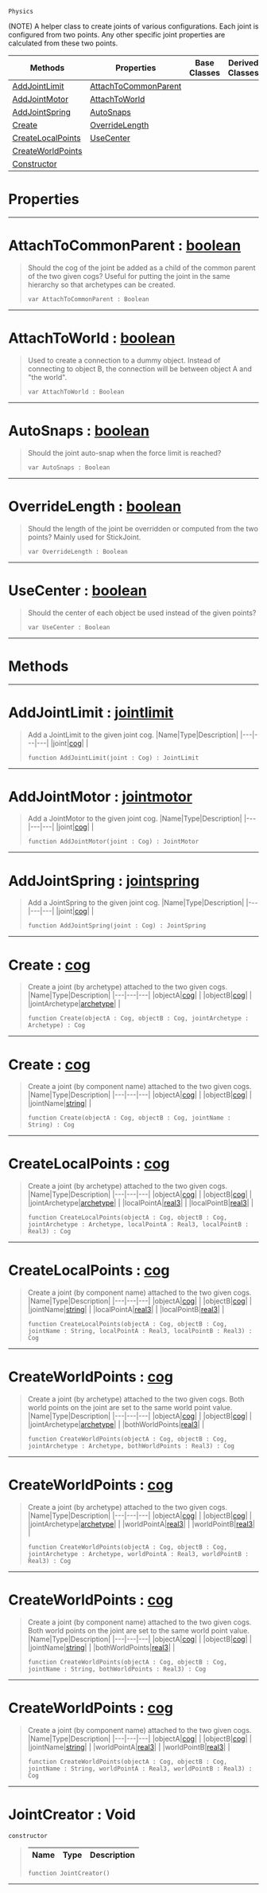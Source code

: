  `Physics`

(NOTE) A helper class to create joints of various configurations. Each joint is configured from two points. Any other specific joint properties are calculated from these two points.

|Methods|Properties|Base Classes|Derived Classes|
|---|---|---|---|
|[ AddJointLimit](https://plasmaengine.github.io/PlasmaDocs/Plasma1/C++/code_reference/class_reference/jointcreator.md#addjointlimit-plasma-engin)|[ AttachToCommonParent](https://plasmaengine.github.io/PlasmaDocs/Plasma1/C++/code_reference/class_reference/jointcreator.md#attachtocommonparent-zer)| | |
|[ AddJointMotor](https://plasmaengine.github.io/PlasmaDocs/Plasma1/C++/code_reference/class_reference/jointcreator.md#addjointmotor-plasma-engin)|[ AttachToWorld](https://plasmaengine.github.io/PlasmaDocs/Plasma1/C++/code_reference/class_reference/jointcreator.md#attachtoworld-plasma-engin)| | |
|[ AddJointSpring](https://plasmaengine.github.io/PlasmaDocs/Plasma1/C++/code_reference/class_reference/jointcreator.md#addjointspring-plasma-engi)|[ AutoSnaps](https://plasmaengine.github.io/PlasmaDocs/Plasma1/C++/code_reference/class_reference/jointcreator.md#autosnaps-plasma-engine-do)| | |
|[ Create](https://plasmaengine.github.io/PlasmaDocs/Plasma1/C++/code_reference/class_reference/jointcreator.md#create-plasma-engine-docum)|[ OverrideLength](https://plasmaengine.github.io/PlasmaDocs/Plasma1/C++/code_reference/class_reference/jointcreator.md#overridelength-plasma-engi)| | |
|[ CreateLocalPoints](https://plasmaengine.github.io/PlasmaDocs/Plasma1/C++/code_reference/class_reference/jointcreator.md#createlocalpoints-plasma-e)|[ UseCenter](https://plasmaengine.github.io/PlasmaDocs/Plasma1/C++/code_reference/class_reference/jointcreator.md#usecenter-plasma-engine-do)| | |
|[ CreateWorldPoints](https://plasmaengine.github.io/PlasmaDocs/Plasma1/C++/code_reference/class_reference/jointcreator.md#createworldpoints-plasma-e)| | | |
|[ Constructor](https://plasmaengine.github.io/PlasmaDocs/Plasma1/C++/code_reference/class_reference/jointcreator.md#jointcreator-void)| | | |


 #  Properties


---  
 #  AttachToCommonParent : [boolean](https://plasmaengine.github.io/PlasmaDocs/Plasma1/C++/code_reference/lightning_base_types/boolean.md)

> Should the cog of the joint be added as a child of the common parent of the two given cogs? Useful for putting the joint in the same hierarchy so that archetypes can be created.
> ``` lang=cpp, name=Lightning
> var AttachToCommonParent : Boolean


---  
 #  AttachToWorld : [boolean](https://plasmaengine.github.io/PlasmaDocs/Plasma1/C++/code_reference/lightning_base_types/boolean.md)

> Used to create a connection to a dummy object. Instead of connecting to object B, the connection will be between object A and "the world".
> ``` lang=cpp, name=Lightning
> var AttachToWorld : Boolean


---  
 #  AutoSnaps : [boolean](https://plasmaengine.github.io/PlasmaDocs/Plasma1/C++/code_reference/lightning_base_types/boolean.md)

> Should the joint auto-snap when the force limit is reached?
> ``` lang=cpp, name=Lightning
> var AutoSnaps : Boolean


---  
 #  OverrideLength : [boolean](https://plasmaengine.github.io/PlasmaDocs/Plasma1/C++/code_reference/lightning_base_types/boolean.md)

> Should the length of the joint be overridden or computed from the two points? Mainly used for StickJoint.
> ``` lang=cpp, name=Lightning
> var OverrideLength : Boolean


---  
 #  UseCenter : [boolean](https://plasmaengine.github.io/PlasmaDocs/Plasma1/C++/code_reference/lightning_base_types/boolean.md)

> Should the center of each object be used instead of the given points?
> ``` lang=cpp, name=Lightning
> var UseCenter : Boolean


---  
 #  Methods


---  
 #  AddJointLimit : [jointlimit](https://plasmaengine.github.io/PlasmaDocs/Plasma1/C++/code_reference/class_reference/jointlimit.md)

> Add a JointLimit to the given joint cog.
> |Name|Type|Description|
> |---|---|---|
> |joint|[cog](https://plasmaengine.github.io/PlasmaDocs/Plasma1/C++/code_reference/class_reference/cog.md)| |
> ``` lang=cpp, name=Lightning
> function AddJointLimit(joint : Cog) : JointLimit
> ``` 


---  
 #  AddJointMotor : [jointmotor](https://plasmaengine.github.io/PlasmaDocs/Plasma1/C++/code_reference/class_reference/jointmotor.md)

> Add a JointMotor to the given joint cog.
> |Name|Type|Description|
> |---|---|---|
> |joint|[cog](https://plasmaengine.github.io/PlasmaDocs/Plasma1/C++/code_reference/class_reference/cog.md)| |
> ``` lang=cpp, name=Lightning
> function AddJointMotor(joint : Cog) : JointMotor
> ``` 


---  
 #  AddJointSpring : [jointspring](https://plasmaengine.github.io/PlasmaDocs/Plasma1/C++/code_reference/class_reference/jointspring.md)

> Add a JointSpring to the given joint cog.
> |Name|Type|Description|
> |---|---|---|
> |joint|[cog](https://plasmaengine.github.io/PlasmaDocs/Plasma1/C++/code_reference/class_reference/cog.md)| |
> ``` lang=cpp, name=Lightning
> function AddJointSpring(joint : Cog) : JointSpring
> ``` 


---  
 #  Create : [cog](https://plasmaengine.github.io/PlasmaDocs/Plasma1/C++/code_reference/class_reference/cog.md)

> Create a joint (by archetype) attached to the two given cogs.
> |Name|Type|Description|
> |---|---|---|
> |objectA|[cog](https://plasmaengine.github.io/PlasmaDocs/Plasma1/C++/code_reference/class_reference/cog.md)| |
> |objectB|[cog](https://plasmaengine.github.io/PlasmaDocs/Plasma1/C++/code_reference/class_reference/cog.md)| |
> |jointArchetype|[archetype](https://plasmaengine.github.io/PlasmaDocs/Plasma1/C++/code_reference/class_reference/archetype.md)| |
> ``` lang=cpp, name=Lightning
> function Create(objectA : Cog, objectB : Cog, jointArchetype : Archetype) : Cog
> ``` 


---  
 #  Create : [cog](https://plasmaengine.github.io/PlasmaDocs/Plasma1/C++/code_reference/class_reference/cog.md)

> Create a joint (by component name) attached to the two given cogs.
> |Name|Type|Description|
> |---|---|---|
> |objectA|[cog](https://plasmaengine.github.io/PlasmaDocs/Plasma1/C++/code_reference/class_reference/cog.md)| |
> |objectB|[cog](https://plasmaengine.github.io/PlasmaDocs/Plasma1/C++/code_reference/class_reference/cog.md)| |
> |jointName|[string](https://plasmaengine.github.io/PlasmaDocs/Plasma1/C++/code_reference/lightning_base_types/string.md)| |
> ``` lang=cpp, name=Lightning
> function Create(objectA : Cog, objectB : Cog, jointName : String) : Cog
> ``` 


---  
 #  CreateLocalPoints : [cog](https://plasmaengine.github.io/PlasmaDocs/Plasma1/C++/code_reference/class_reference/cog.md)

> Create a joint (by archetype) attached to the two given cogs.
> |Name|Type|Description|
> |---|---|---|
> |objectA|[cog](https://plasmaengine.github.io/PlasmaDocs/Plasma1/C++/code_reference/class_reference/cog.md)| |
> |objectB|[cog](https://plasmaengine.github.io/PlasmaDocs/Plasma1/C++/code_reference/class_reference/cog.md)| |
> |jointArchetype|[archetype](https://plasmaengine.github.io/PlasmaDocs/Plasma1/C++/code_reference/class_reference/archetype.md)| |
> |localPointA|[real3](https://plasmaengine.github.io/PlasmaDocs/Plasma1/C++/code_reference/lightning_base_types/real3.md)| |
> |localPointB|[real3](https://plasmaengine.github.io/PlasmaDocs/Plasma1/C++/code_reference/lightning_base_types/real3.md)| |
> ``` lang=cpp, name=Lightning
> function CreateLocalPoints(objectA : Cog, objectB : Cog, jointArchetype : Archetype, localPointA : Real3, localPointB : Real3) : Cog
> ``` 


---  
 #  CreateLocalPoints : [cog](https://plasmaengine.github.io/PlasmaDocs/Plasma1/C++/code_reference/class_reference/cog.md)

> Create a joint (by component name) attached to the two given cogs.
> |Name|Type|Description|
> |---|---|---|
> |objectA|[cog](https://plasmaengine.github.io/PlasmaDocs/Plasma1/C++/code_reference/class_reference/cog.md)| |
> |objectB|[cog](https://plasmaengine.github.io/PlasmaDocs/Plasma1/C++/code_reference/class_reference/cog.md)| |
> |jointName|[string](https://plasmaengine.github.io/PlasmaDocs/Plasma1/C++/code_reference/lightning_base_types/string.md)| |
> |localPointA|[real3](https://plasmaengine.github.io/PlasmaDocs/Plasma1/C++/code_reference/lightning_base_types/real3.md)| |
> |localPointB|[real3](https://plasmaengine.github.io/PlasmaDocs/Plasma1/C++/code_reference/lightning_base_types/real3.md)| |
> ``` lang=cpp, name=Lightning
> function CreateLocalPoints(objectA : Cog, objectB : Cog, jointName : String, localPointA : Real3, localPointB : Real3) : Cog
> ``` 


---  
 #  CreateWorldPoints : [cog](https://plasmaengine.github.io/PlasmaDocs/Plasma1/C++/code_reference/class_reference/cog.md)

> Create a joint (by archetype) attached to the two given cogs. Both world points on the joint are set to the same world point value.
> |Name|Type|Description|
> |---|---|---|
> |objectA|[cog](https://plasmaengine.github.io/PlasmaDocs/Plasma1/C++/code_reference/class_reference/cog.md)| |
> |objectB|[cog](https://plasmaengine.github.io/PlasmaDocs/Plasma1/C++/code_reference/class_reference/cog.md)| |
> |jointArchetype|[archetype](https://plasmaengine.github.io/PlasmaDocs/Plasma1/C++/code_reference/class_reference/archetype.md)| |
> |bothWorldPoints|[real3](https://plasmaengine.github.io/PlasmaDocs/Plasma1/C++/code_reference/lightning_base_types/real3.md)| |
> ``` lang=cpp, name=Lightning
> function CreateWorldPoints(objectA : Cog, objectB : Cog, jointArchetype : Archetype, bothWorldPoints : Real3) : Cog
> ``` 


---  
 #  CreateWorldPoints : [cog](https://plasmaengine.github.io/PlasmaDocs/Plasma1/C++/code_reference/class_reference/cog.md)

> Create a joint (by archetype) attached to the two given cogs.
> |Name|Type|Description|
> |---|---|---|
> |objectA|[cog](https://plasmaengine.github.io/PlasmaDocs/Plasma1/C++/code_reference/class_reference/cog.md)| |
> |objectB|[cog](https://plasmaengine.github.io/PlasmaDocs/Plasma1/C++/code_reference/class_reference/cog.md)| |
> |jointArchetype|[archetype](https://plasmaengine.github.io/PlasmaDocs/Plasma1/C++/code_reference/class_reference/archetype.md)| |
> |worldPointA|[real3](https://plasmaengine.github.io/PlasmaDocs/Plasma1/C++/code_reference/lightning_base_types/real3.md)| |
> |worldPointB|[real3](https://plasmaengine.github.io/PlasmaDocs/Plasma1/C++/code_reference/lightning_base_types/real3.md)| |
> ``` lang=cpp, name=Lightning
> function CreateWorldPoints(objectA : Cog, objectB : Cog, jointArchetype : Archetype, worldPointA : Real3, worldPointB : Real3) : Cog
> ``` 


---  
 #  CreateWorldPoints : [cog](https://plasmaengine.github.io/PlasmaDocs/Plasma1/C++/code_reference/class_reference/cog.md)

> Create a joint (by component name) attached to the two given cogs. Both world points on the joint are set to the same world point value.
> |Name|Type|Description|
> |---|---|---|
> |objectA|[cog](https://plasmaengine.github.io/PlasmaDocs/Plasma1/C++/code_reference/class_reference/cog.md)| |
> |objectB|[cog](https://plasmaengine.github.io/PlasmaDocs/Plasma1/C++/code_reference/class_reference/cog.md)| |
> |jointName|[string](https://plasmaengine.github.io/PlasmaDocs/Plasma1/C++/code_reference/lightning_base_types/string.md)| |
> |bothWorldPoints|[real3](https://plasmaengine.github.io/PlasmaDocs/Plasma1/C++/code_reference/lightning_base_types/real3.md)| |
> ``` lang=cpp, name=Lightning
> function CreateWorldPoints(objectA : Cog, objectB : Cog, jointName : String, bothWorldPoints : Real3) : Cog
> ``` 


---  
 #  CreateWorldPoints : [cog](https://plasmaengine.github.io/PlasmaDocs/Plasma1/C++/code_reference/class_reference/cog.md)

> Create a joint (by component name) attached to the two given cogs.
> |Name|Type|Description|
> |---|---|---|
> |objectA|[cog](https://plasmaengine.github.io/PlasmaDocs/Plasma1/C++/code_reference/class_reference/cog.md)| |
> |objectB|[cog](https://plasmaengine.github.io/PlasmaDocs/Plasma1/C++/code_reference/class_reference/cog.md)| |
> |jointName|[string](https://plasmaengine.github.io/PlasmaDocs/Plasma1/C++/code_reference/lightning_base_types/string.md)| |
> |worldPointA|[real3](https://plasmaengine.github.io/PlasmaDocs/Plasma1/C++/code_reference/lightning_base_types/real3.md)| |
> |worldPointB|[real3](https://plasmaengine.github.io/PlasmaDocs/Plasma1/C++/code_reference/lightning_base_types/real3.md)| |
> ``` lang=cpp, name=Lightning
> function CreateWorldPoints(objectA : Cog, objectB : Cog, jointName : String, worldPointA : Real3, worldPointB : Real3) : Cog
> ``` 


---  
 #  JointCreator : Void

 `constructor`

> 
> |Name|Type|Description|
> |---|---|---|
> ``` lang=cpp, name=Lightning
> function JointCreator()
> ``` 


---  
 

 